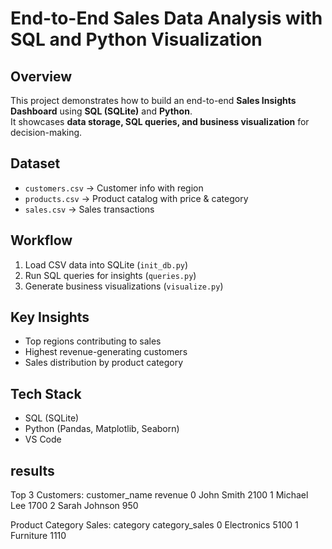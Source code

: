 # **End-to-End Sales Data Analysis with SQL and Python Visualization**

## Overview
This project demonstrates how to build an end-to-end **Sales Insights Dashboard** using **SQL (SQLite)** and **Python**.  
It showcases **data storage, SQL queries, and business visualization** for decision-making.

## Dataset
- `customers.csv` → Customer info with region  
- `products.csv` → Product catalog with price & category  
- `sales.csv` → Sales transactions  

## Workflow
1. Load CSV data into SQLite (`init_db.py`)
2. Run SQL queries for insights (`queries.py`)
3. Generate business visualizations (`visualize.py`)

## Key Insights
- Top regions contributing to sales  
- Highest revenue-generating customers  
- Sales distribution by product category  

## Tech Stack
- SQL (SQLite)  
- Python (Pandas, Matplotlib, Seaborn)  
- VS Code  
## results
Top 3 Customers:
   customer_name  revenue
0     John Smith     2100
1    Michael Lee     1700
2  Sarah Johnson      950

Product Category Sales:
      category  category_sales
0  Electronics            5100
1    Furniture            1110
